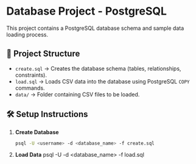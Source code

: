 # Database Project - PostgreSQL

This project contains a PostgreSQL database schema and sample data loading process.

## 📂 Project Structure
- `create.sql` → Creates the database schema (tables, relationships, constraints).
- `load.sql` → Loads CSV data into the database using PostgreSQL `COPY` commands.
- `data/` → Folder containing CSV files to be loaded.

## 🛠️ Setup Instructions

1. **Create Database**
   ```bash
   psql -U <username> -d <database_name> -f create.sql

2. **Load Data**
    psql -U <username> -d <database_name> -f load.sql
